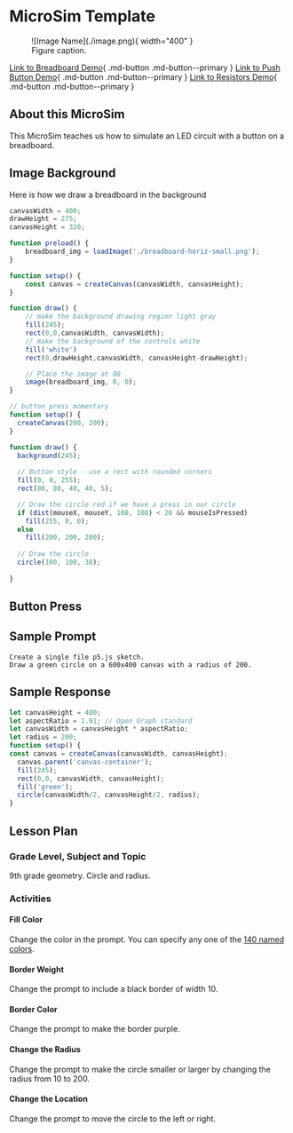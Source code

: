 # MicroSim Template

<figure markdown>
   ![Image Name](./image.png){ width="400" }
   <figcaption>Figure caption.</figcaption>
</figure>

[Link to Breadboard Demo](./breadboard.html){ .md-button .md-button--primary }
[Link to Push Button Demo](./push-buttons.html){ .md-button .md-button--primary }
[Link to Resistors Demo](./resistors-demo.html){ .md-button .md-button--primary }

## About this MicroSim

This MicroSim teaches us how to simulate an LED
circuit with a button on a breadboard.

## Image Background

Here is how we draw a breadboard in the background

```js
canvasWidth = 400;
drawHeight = 275;
canvasHeight = 320;

function preload() {
    breadboard_img = loadImage('./breadboard-horiz-small.png');
}

function setup() {
    const canvas = createCanvas(canvasWidth, canvasHeight);
}

function draw() {
    // make the background drawing region light gray
    fill(245);
    rect(0,0,canvasWidth, canvasWidth);
    // make the background of the controls white
    fill('white')
    rect(0,drawHeight,canvasWidth, canvasHeight-drawHeight);

    // Place the image at 00
    image(breadboard_img, 0, 0);
}

// button press momentary 
function setup() {
  createCanvas(200, 200);
}

function draw() {
  background(245);
  
  // Button style - use a rect with rounded corners
  fill(0, 0, 255);
  rect(80, 80, 40, 40, 5);

  // Draw the circle red if we have a press in our circle
  if (dist(mouseX, mouseY, 100, 100) < 20 && mouseIsPressed)
    fill(255, 0, 0);
  else
    fill(200, 200, 200);
  
  // Draw the circle
  circle(100, 100, 38);
  
}
```

## Button Press



## Sample Prompt

```linenums="0"
Create a single file p5.js sketch.
Draw a green circle on a 600x400 canvas with a radius of 200.
```

## Sample Response

```javascript
let canvasHeight = 400;
let aspectRatio = 1.91; // Open Graph standard
let canvasWidth = canvasHeight * aspectRatio;
let radius = 200;
function setup() {
const canvas = createCanvas(canvasWidth, canvasHeight);
  canvas.parent('canvas-container');
  fill(245);
  rect(0,0, canvasWidth, canvasHeight);
  fill('green');
  circle(canvasWidth/2, canvasHeight/2, radius);
}
```

## Lesson Plan

### Grade Level, Subject and Topic

9th grade geometry. Circle and radius.

### Activities

#### Fill Color

Change the color in the prompt.  You
can specify any one of the [140 named colors](https://www.w3schools.com/tags/ref_colornames.asp).

#### Border Weight

Change the prompt to include a black border of
width 10.

#### Border Color

Change the prompt to make the border purple.

#### Change the Radius

Change the prompt to make the circle smaller
or larger by changing the radius from 10 to 200.

#### Change the Location

Change the prompt to move the circle to the left or right.

